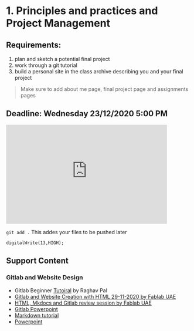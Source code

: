 # 1. Principles and practices and Project Management

## Requirements:
1.    plan and sketch a potential final project
2.    work through a git tutorial
3.   build a personal site in the class archive describing you and your final project
>Make sure to add about me page, final project page and assignments pages


## Deadline: Wednesday 23/12/2020 5:00 PM  

<iframe src="http://free.timeanddate.com/countdown/i7lnb78j/n776/cf12/cm0/cu4/ct0/cs0/ca0/cr0/ss0/cac000/cpc000/pcfff/tcfff/fs400/szw320/szh135/tatTime%20left%20/tac000/tpc000/mac000/mpc000/iso2020-12-23T17:00:00" allowTransparency="true" frameborder="0" width="439" height="270"></iframe>

```git add .``` This addes your files to be pushed later
```
digitalWrite(13,HIGH);

```


## Support Content

### Gitlab and Website Design

- Gitlab Beginner [Tutoiral](https://www.youtube.com/playlist?list=PLhW3qG5bs-L8YSnCiyQ-jD8XfHC2W1NL_) by Raghav Pal
- [Gitlab and Website Creation with HTML 29-11-2020 by Fablab UAE](https://www.youtube.com/watch?v=szHQK-osYDA&ab_channel=fablabuae)
- [HTML, Mkdocs and Gitlab review session by Fablab UAE](https://www.youtube.com/watch?v=w3PyxuXb4ms&feature=youtu.be&ab_channel=fablabuae)
- [Gitlab Powerpoint](../files/w2/Gitlab.pptx)
- [Markdown tutorial](https://commonmark.org/help/tutorial/index.html)
- [Powerpoint](../testPP.pptx)
